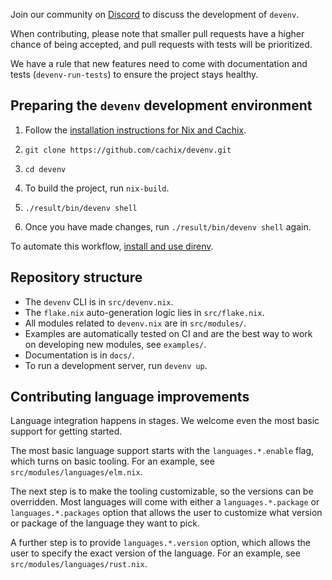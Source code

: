Join our community on [Discord](https://discord.gg/naMgvexb6q) to discuss the development of `devenv`.

When contributing, please note that smaller pull requests have a higher chance of being accepted, and pull requests with tests will be prioritized.

We have a rule that new features need to come with documentation and tests (`devenv-run-tests`) to ensure the project stays healthy.

## Preparing the `devenv` development environment

1. Follow the [installation instructions for Nix and Cachix](../../getting-started/#installation).

2. `git clone https://github.com/cachix/devenv.git`

3. `cd devenv`

4. To build the project, run `nix-build`.

5. `./result/bin/devenv shell`

6. Once you have made changes, run `./result/bin/devenv shell` again.

To automate this workflow, [install and use direnv](../../automatic-shell-activation/).

## Repository structure

- The `devenv` CLI is in `src/devenv.nix`.
- The `flake.nix` auto-generation logic lies in `src/flake.nix`.
- All modules related to `devenv.nix` are in `src/modules/`.
- Examples are automatically tested on CI and are the best way to work on developing new modules, see `examples/`.
- Documentation is in `docs/`.
- To run a development server, run `devenv up`.

## Contributing language improvements

Language integration happens in stages. We welcome even the most basic support for getting started.

The most basic language support starts with the `languages.*.enable` flag, which turns on basic tooling. 
For an example, see `src/modules/languages/elm.nix`.

The next step is to make the tooling customizable, so the versions can be overridden.
Most languages will come with either a `languages.*.package` or `languages.*.packages` option that allows the user to customize what version or package of the language they want to pick.

A further step is to provide `languages.*.version` option, which allows the user to specify the exact version of the language.
For an example, see `src/modules/languages/rust.nix`.
